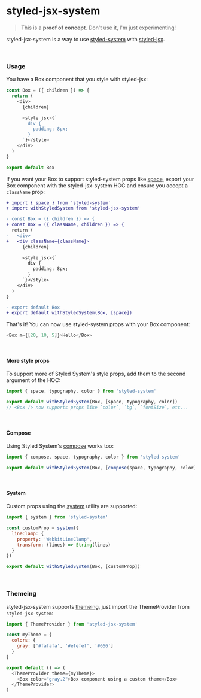 # styled-jsx-system

> This is a **proof of concept**. Don't use it, I'm just experimenting!

styled-jsx-system is a way to use [styled-system](https://github.com/styled-system/styled-system) with [styled-jsx](https://github.com/zeit/styled-jsx).

<br />

### Usage

You have a Box component that you style with styled-jsx:

```js
const Box = ({ children }) => {
  return (
    <div>
      {children}

      <style jsx>{`
        div {
          padding: 8px;
        }
      `}</style>
    </div>
  )
}

export default Box
```

If you want your Box to support styled-system props like [space](https://styled-system.com/table#space), export your Box component with the styled-jsx-system HOC and ensure you accept a `className` prop:

```diff
+ import { space } from 'styled-system'
+ import withStyledSystem from 'styled-jsx-system'

- const Box = ({ children }) => {
+ const Box = ({ className, children }) => {
  return (
-   <div>
+   <div className={className}>
      {children}

      <style jsx>{`
        div {
          padding: 8px;
        }
      `}</style>
    </div>
  )
}

- export default Box
+ export default withStyledSystem(Box, [space])
```

That's it! You can now use styled-system props with your Box component:

```js
<Box m={[20, 10, 5]}>Hello</Box>
```

<br />

#### More style props

To support more of Styled System's style props, add them to the second argument of the HOC:

```js
import { space, typography, color } from 'styled-system'

export default withStyledSystem(Box, [space, typography, color])
// <Box /> now supports props like `color`, `bg`, `fontSize`, etc...
```

<br />

#### Compose

Using Styled System's [compose](https://styled-system.com/api#compose) works too:

```js
import { compose, space, typography, color } from 'styled-system'

export default withStyledSystem(Box, [compose(space, typography, color)])
```

<br />

#### System

Custom props using the [system](https://styled-system.com/api#system) utility are supported:

```js
import { system } from 'styled-system'

const customProp = system({
  lineClamp: {
    property: 'WebkitLineClamp',
    transform: (lines) => String(lines)
  }
})

export default withStyledSystem(Box, [customProp])
```
<br />

### Themeing

styled-jsx-system supports [themeing](https://styled-system.com/theme-specification#theme-specification), just import the ThemeProvider from `styled-jsx-system`:

```js
import { ThemeProvider } from 'styled-jsx-system'

const myTheme = {
  colors: {
    gray: ['#fafafa', '#efefef', '#666']
  }
}

export default () => (
  <ThemeProvider theme={myTheme}>
    <Box color="gray.2">Box component using a custom theme</Box>
  </ThemeProvider>
)
```
